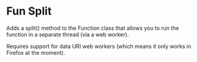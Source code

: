 # Fun Split #

Adds a split() method to the Function class that allows you to run the function in a separate thread (via a web worker).

Requires support for data URI web workers (which means it only works in Firefox at the moment).